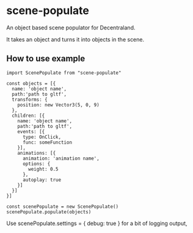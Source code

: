 # scene-populate
An object based scene populator for Decentraland.

It takes an object and turns it into objects in the scene.

## How to use example

```
import ScenePopulate from "scene-populate"

const objects = [{
  name: 'object name',
  path:'path to gltf',
  transforms: {
    position: new Vector3(5, 0, 9)
  },
  children: [{
    name: 'object name',
    path:'path to gltf',
    events: [{
      type: OnClick,
      func: someFunction
    }],
    animations: [{
      animation: 'animation name',
      options: {
        weight: 0.5
      },
      autoplay: true
    }]
  }]
}]

const scenePopulate = new ScenePopulate()
scenePopulate.populate(objects)
```

Use scenePopulate.settings = { debug: true } for a bit of logging output,
